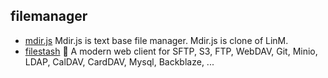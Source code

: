 ## filemanager

- [mdir.js](https://github.com/la9527/mdir.js) Mdir.js is text base file manager. Mdir.js is clone of LinM.
- [filestash](https://github.com/mickael-kerjean/filestash) 🦄 A modern web client for SFTP, S3, FTP, WebDAV, Git, Minio, LDAP, CalDAV, CardDAV, Mysql, Backblaze, ...